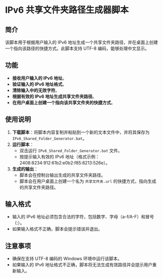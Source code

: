 # IPv6 共享文件夹路径生成器脚本

## 简介

该脚本用于根据用户输入的 IPv6 地址生成一个共享文件夹路径，并在桌面上创建一个指向该路径的快捷方式。此脚本支持 UTF-8 编码，能够处理中文显示。

## 功能

- **接收用户输入的 IPv6 地址**。
- **验证输入的 IPv6 地址格式**。
- **清除输入中的无效字符**。
- **根据有效的 IPv6 地址生成共享文件夹路径**。
- **在用户桌面上创建一个指向该共享文件夹的快捷方式**。

## 使用说明

1. **下载脚本**：将脚本内容复制并粘贴到一个新的文本文件中，并将其保存为 `IPv6_Shared_Folder_Generator.bat`。
2. **运行脚本**：
   - 双击运行 `IPv6_Shared_Folder_Generator.bat` 文件。
   - 按提示输入有效的 IPv6 地址（格式示例：2408:8234:912:61b2:e0b2:f85:8213:526e）。
3. **生成的输出**：
   - 脚本会在控制台输出生成的共享文件夹路径。
   - 脚本会在用户桌面上创建一个名为 `共享文件夹.url` 的快捷方式，指向生成的共享文件夹路径。

## 输入格式

- 输入的 IPv6 地址必须包含合法的字符，包括数字、字母（a-f/A-F）和冒号（:）。
- 如果输入格式不正确，脚本会提示错误并退出。

## 注意事项

- 确保在支持 UTF-8 编码的 Windows 环境中运行该脚本。
- 如果输入的 IPv6 地址格式不正确，脚本将无法生成有效路径并会提示用户重新输入。
